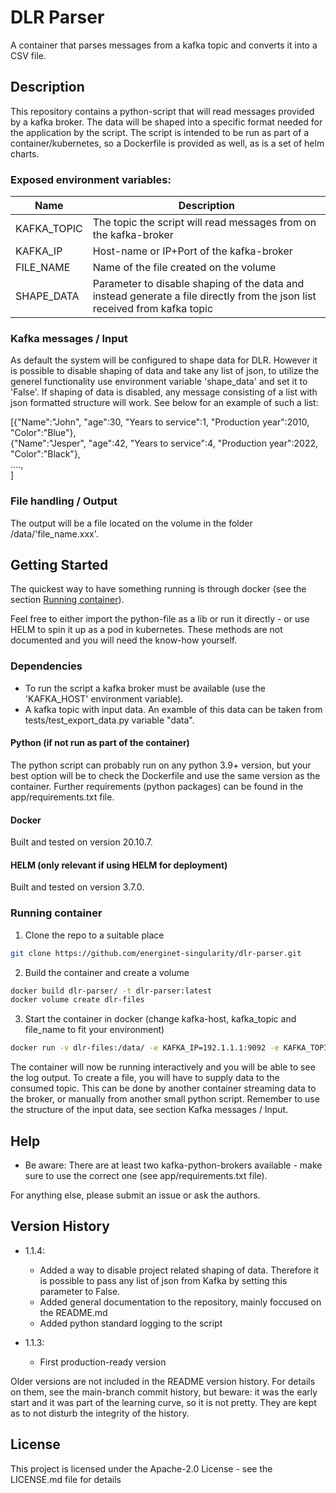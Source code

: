 # DLR Parser

A container that parses messages from a kafka topic and converts it into a CSV file.

## Description

This repository contains a python-script that will read messages provided by a kafka broker. The data will be shaped into a specific format needed for the application by the script. The script is intended to be run as part of a container/kubernetes, so a Dockerfile is provided as well, as is a set of helm charts.

### Exposed environment variables:

| Name | Description |
|--|--|
|KAFKA_TOPIC|The topic the script will read messages from on the kafka-broker|
|KAFKA_IP|Host-name or IP+Port of the kafka-broker|
|FILE_NAME|Name of the file created on the volume|
|SHAPE_DATA|Parameter to disable shaping of the data and instead generate a file directly from the json list received from kafka topic|

### Kafka messages / Input

As default the system will be configured to shape data for DLR. However it is possible to disable shaping of data and take any list of json, to utilize the generel functionality use environment variable 'shape_data' and set it to 'False'.
If shaping of data is disabled, any message consisting of a list with json formatted structure will work. See below for an example of such a list:

[{"Name":"John", "age":30, "Years to service":1, "Production year":2010, "Color":"Blue"},\
 {"Name":"Jesper", "age":42, "Years to service":4, "Production year":2022, "Color":"Black"},\
 ....,\
]

### File handling / Output

The output will be a file located on the volume in the folder /data/'file_name.xxx'.

## Getting Started

The quickest way to have something running is through docker (see the section [Running container](#running-container)).

Feel free to either import the python-file as a lib or run it directly - or use HELM to spin it up as a pod in kubernetes. These methods are not documented and you will need the know-how yourself.

### Dependencies

* To run the script a kafka broker must be available (use the 'KAFKA_HOST' environment variable).
* A kafka topic with input data. An examble of this data can be taken from tests/test_export_data.py variable "data".

#### Python (if not run as part of the container)

The python script can probably run on any python 3.9+ version, but your best option will be to check the Dockerfile and use the same version as the container. Further requirements (python packages) can be found in the app/requirements.txt file.

#### Docker

Built and tested on version 20.10.7.

#### HELM (only relevant if using HELM for deployment)

Built and tested on version 3.7.0.

### Running container

1. Clone the repo to a suitable place
````bash
git clone https://github.com/energinet-singularity/dlr-parser.git
````

2. Build the container and create a volume
````bash
docker build dlr-parser/ -t dlr-parser:latest
docker volume create dlr-files
````

3. Start the container in docker (change kafka-host, kafka_topic and file_name to fit your environment)
````bash
docker run -v dlr-files:/data/ -e KAFKA_IP=192.1.1.1:9092 -e KAFKA_TOPIC=test -e FILE_NAME=testname.csv -e SHAPE_DATA=False -it --rm dlr-parser:latest
````
The container will now be running interactively and you will be able to see the log output. To create a file, you will have to supply data to the consumed topic. This can be done by another container streaming data to the broker, or manually from another small python script. Remember to use the structure of the input data, see section Kafka messages / Input.

## Help

* Be aware: There are at least two kafka-python-brokers available - make sure to use the correct one (see app/requirements.txt file).

For anything else, please submit an issue or ask the authors.

## Version History

* 1.1.4:
    * Added a way to disable project related shaping of data. Therefore it is possible to pass any list of json from Kafka by setting this parameter to False.
    * Added general documentation to the repository, mainly foccused on the README.md
    * Added python standard logging to the script

* 1.1.3:
    * First production-ready version
    <!---* See [commit change]() or See [release history]()--->

Older versions are not included in the README version history. For details on them, see the main-branch commit history, but beware: it was the early start and it was part of the learning curve, so it is not pretty. They are kept as to not disturb the integrity of the history.

## License

This project is licensed under the Apache-2.0 License - see the LICENSE.md file for details
